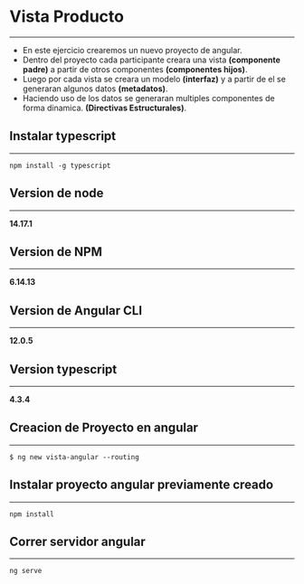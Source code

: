 # Vista Producto
----

- En este ejercicio crearemos un nuevo proyecto de angular. 
- Dentro del proyecto cada participante creara una vista **(componente padre)** a partir de otros componentes **(componentes hijos)**. 
- Luego por cada vista se creara un modelo **(interfaz)** y a partir de el se generaran algunos datos **(metadatos)**.
- Haciendo uso de los datos se generaran multiples componentes de forma dinamica. **(Directivas Estructurales)**.



Instalar typescript
----
----
````
npm install -g typescript
````


Version de node
----
----
**14.17.1**

Version de NPM
----
----
**6.14.13**

Version de Angular CLI
----
----
**12.0.5**

Version typescript
----
----
**4.3.4**

Creacion de Proyecto en angular
----
----
```
$ ng new vista-angular --routing
```

Instalar proyecto angular previamente creado
----
----
````
npm install
````

Correr servidor angular
----
----
````
ng serve
````
